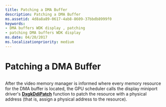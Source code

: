 ```yaml
---
title: Patching a DMA Buffer
description: Patching a DMA Buffer
ms.assetid: 4d8a8a89-0617-4ab8-8609-37bbdb8999f0
keywords:
- DMA buffers WDK display , patching
- patching DMA buffers WDK display
ms.date: 04/20/2017
ms.localizationpriority: medium
---
```


# Patching a DMA Buffer


## <span id="ddk_patching_a_dma_buffer_gg"></span><span id="DDK_PATCHING_A_DMA_BUFFER_GG"></span>


After the video memory manager is informed where every memory resource for the DMA buffer is located, the GPU scheduler calls the display miniport driver's [**DxgkDdiPatch**](/windows-hardware/drivers/ddi/d3dkmddi/nc-d3dkmddi-dxgkddi_patch) function to patch the resource with a physical address (that is, assign a physical address to the resource).

 

